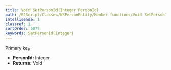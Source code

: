 ```yaml
---
title: Void SetPersonId(Integer PersonId)
path: /EJScript/Classes/NSPersonEntity/Member functions/Void SetPersonId(Integer p_0)
intellisense: 1
classref: 1
sortOrder: 5079
keywords: SetPersonId(Integer)
---
```



Primary key



* **PersonId:** Integer
* **Returns:** Void


